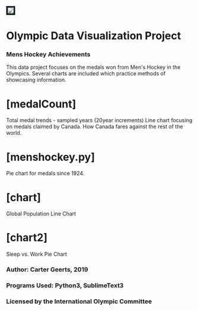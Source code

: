 <img src="images/olympicrings.jpg" border="4px">

# Olympic Data Visualization Project

### Mens Hockey Achievements

This data project focuses on the medals won from Men's Hockey in the Olympics.
Several charts are included which practice methods of showcasing information.

# [medalCount]
Total medal trends - sampled years (20year increments)
Line chart focusing on medals claimed by Canada.
How Canada fares against the rest of the world.

# [menshockey.py]
Pie chart for medals since 1924.

# [chart]
Global Population Line Chart

# [chart2]
Sleep vs. Work Pie Chart

### Author: Carter Geerts, 2019

### Programs Used: Python3, SublimeText3

### Licensed by the International Olympic Committee
